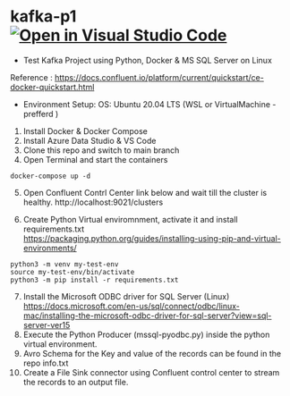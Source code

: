 # kafka-p1 [![Open in Visual Studio Code](https://open.vscode.dev/badges/open-in-vscode.svg)](https://open.vscode.dev/madhankumar388/kafka-p1)

 - Test Kafka Project using Python, Docker &amp; MS SQL Server on Linux

Reference : https://docs.confluent.io/platform/current/quickstart/ce-docker-quickstart.html

- Environment Setup:
OS: Ubuntu 20.04 LTS (WSL or VirtualMachine - prefferd )

1. Install Docker & Docker Compose
2. Install Azure Data Studio & VS Code
3. Clone this repo and switch to main branch
4. Open Terminal and start the containers
  ```
docker-compose up -d
  ```
5.  Open Confluent Contrl Center link below and wait till the cluster is healthy. 
http://localhost:9021/clusters

6. Create Python Virtual enviromnment, activate it and install requirements.txt\
   https://packaging.python.org/guides/installing-using-pip-and-virtual-environments/
```
python3 -m venv my-test-env
source my-test-env/bin/activate
python3 -m pip install -r requirements.txt
```
7. Install the Microsoft ODBC driver for SQL Server (Linux)\
https://docs.microsoft.com/en-us/sql/connect/odbc/linux-mac/installing-the-microsoft-odbc-driver-for-sql-server?view=sql-server-ver15
8. Execute the Python Producer (mssql-pyodbc.py) inside the python virtual environment.
9. Avro Schema for the Key and value of the records can be found in the repo info.txt
10. Create a File Sink connector using Confluent control center to stream the records to an output file.

